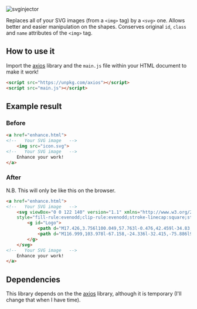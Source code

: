 ![svginjector](https://user-images.githubusercontent.com/44942598/116723245-9787e980-a9df-11eb-8ac0-0b480b0c90b3.png)

Replaces all of your SVG images (from a ``<img>`` tag) by a ``<svg>`` one. Allows better and easier manipulation on the shapes. Conserves original ``id``, ``class`` and ``name`` attributes of the ``<img>`` tag.

## How to use it

Import the [axios](https://github.com/axios/axios) library and the ``main.js`` file within your HTML document to make it work!

```html
<script src="https://unpkg.com/axios"></script>
<script src="main.js"></script>
```

## Example result

### Before

```html
<a href="enhance.html">
<!--   Your SVG image   -->
    <img src="icon.svg">
<!--   Your SVG image   -->
    Enhance your work!
</a>
```

### After

N.B. This will only be like this on the browser.

```html
<a href="enhance.html">
<!--   Your SVG image   -->
    <svg viewBox="0 0 122 140" version="1.1" xmlns="http://www.w3.org/2000/svg" xmlns:xlink="http://www.w3.org/1999/xlink"
    style="fill-rule:evenodd;clip-rule:evenodd;stroke-linecap:square;stroke-miterlimit:1.5;">
        <g id="Logo">
            <path d="M17.426,3.756l100.049,57.763l-0.476,42.459l-34.83,31.837l-51.42,-11.287l-26.993,-60.477l46.085,15.591l-32.415,-75.886Z" style="fill:#fff;stroke:#fb9500;stroke-width:4.17px;"></path>
            <path d="M116.999,103.978l-67.158,-24.336l-32.415,-75.886l99.573,100.222Z" style="fill:#fff;stroke:#fb9500;stroke-width:4.17px;"></path>
        </g>
    </svg>
<!--   Your SVG image   -->
    Enhance your work!
</a>
```

## Dependencies

This library depends on the the [axios](https://github.com/axios/axios) library, although it is temporary (I'll change that when I have time).
